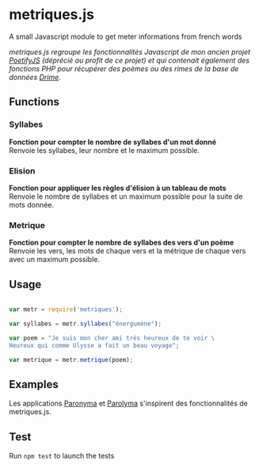 # metriques.js
A small Javascript module to get meter informations from french words

*metriques.js regroupe les fonctionnalités Javascript de mon ancien projet [PoetifyJS](https://github.com/WhiteFangs/PoetifyJS) (déprécié au profit de ce projet) et qui contenait également des fonctions PHP pour récupérer des poèmes ou des rimes de la base de données [Drime](https://github.com/WhiteFangs/drime).*

## Functions

### Syllabes

**Fonction pour compter le nombre de syllabes d'un mot donné**  
Renvoie les syllabes, leur nombre et le maximum possible.

### Elision

**Fonction pour appliquer les règles d'élision à un tableau de mots**  
Renvoie le nombre de syllabes et un maximum possible pour la suite de mots donnée.

### Metrique

**Fonction pour compter le nombre de syllabes des vers d'un poème**  
Renvoie les vers, les mots de chaque vers et la métrique de chaque vers avec un maximum possible.
  
## Usage

```javascript

var metr = require('metriques');

var syllabes = metr.syllabes("énergumène");

var poem = "Je suis mon cher ami très heureux de te voir \
Heureux qui comme Ulysse a fait un beau voyage";

var metrique = metr.metrique(poem);

```

## Examples

Les applications [Paronyma](http://louphole.com/applications/panoryma/) et [Parolyma](http://louphole.com/applications/parolyma/) s'inspirent des fonctionnalités de metriques.js.


## Test

Run `npm test` to launch the tests
